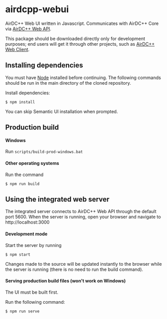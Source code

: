 # airdcpp-webui

AirDC++ Web UI written in Javascript. Communicates with AirDC++ Core via [AirDC++ Web API](https://github.com/airdcpp/airdcpp-webapi).

This package should be downloaded directly only for development purposes; end users will get it through other projects, such as [AirDC++ Web Client](https://airdcpp-web.github.io).

## Installing dependencies

You must have [Node](https://nodejs.org/en/) installed before continuing. The following commands should be run in the main directory of the cloned repository.

Install dependencies:

    $ npm install

You can skip Semantic UI installation when prompted.

## Production build

#### Windows

Run ``scripts/build-prod-windows.bat``


#### Other operating systems

Run the command

    $ npm run build
    

## Using the integrated web server

The integrated server connects to AirDC++ Web API through the default port 5600. When the server is running, open your browser and navigate to http://localhost:3000

#### Development mode

Start the server by running

    $ npm start

Changes made to the source will be updated instantly to the browser while the server is running (there is no need to run the build command).

#### Serving production build files (won't work on Windows)

The UI must be built first.

Run the following command:

    $ npm run serve
